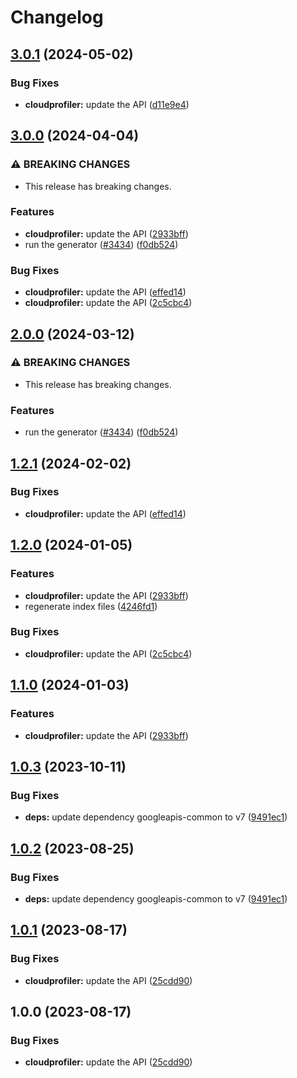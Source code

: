 # Changelog

## [3.0.1](https://github.com/googleapis/google-api-nodejs-client/compare/cloudprofiler-v3.0.0...cloudprofiler-v3.0.1) (2024-05-02)


### Bug Fixes

* **cloudprofiler:** update the API ([d11e9e4](https://github.com/googleapis/google-api-nodejs-client/commit/d11e9e41137ae8d062bd4ed084a350b0bde8d3c0))

## [3.0.0](https://github.com/googleapis/google-api-nodejs-client/compare/cloudprofiler-v2.0.0...cloudprofiler-v3.0.0) (2024-04-04)


### ⚠ BREAKING CHANGES

* This release has breaking changes.

### Features

* **cloudprofiler:** update the API ([2933bff](https://github.com/googleapis/google-api-nodejs-client/commit/2933bff415c872da86b92b6c128a968530c6bfac))
* run the generator ([#3434](https://github.com/googleapis/google-api-nodejs-client/issues/3434)) ([f0db524](https://github.com/googleapis/google-api-nodejs-client/commit/f0db524bb26f05cea3dec4c0ed66b496399e3857))


### Bug Fixes

* **cloudprofiler:** update the API ([effed14](https://github.com/googleapis/google-api-nodejs-client/commit/effed14dee1c444e50eb09f16ea26deed0db1bf8))
* **cloudprofiler:** update the API ([2c5cbc4](https://github.com/googleapis/google-api-nodejs-client/commit/2c5cbc4299ab26894388427dbcd837e48f05a43b))

## [2.0.0](https://github.com/googleapis/google-api-nodejs-client/compare/cloudprofiler-v1.2.1...cloudprofiler-v2.0.0) (2024-03-12)


### ⚠ BREAKING CHANGES

* This release has breaking changes.

### Features

* run the generator ([#3434](https://github.com/googleapis/google-api-nodejs-client/issues/3434)) ([f0db524](https://github.com/googleapis/google-api-nodejs-client/commit/f0db524bb26f05cea3dec4c0ed66b496399e3857))

## [1.2.1](https://github.com/googleapis/google-api-nodejs-client/compare/cloudprofiler-v1.2.0...cloudprofiler-v1.2.1) (2024-02-02)


### Bug Fixes

* **cloudprofiler:** update the API ([effed14](https://github.com/googleapis/google-api-nodejs-client/commit/effed14dee1c444e50eb09f16ea26deed0db1bf8))

## [1.2.0](https://github.com/googleapis/google-api-nodejs-client/compare/cloudprofiler-v1.1.0...cloudprofiler-v1.2.0) (2024-01-05)


### Features

* **cloudprofiler:** update the API ([2933bff](https://github.com/googleapis/google-api-nodejs-client/commit/2933bff415c872da86b92b6c128a968530c6bfac))
* regenerate index files ([4246fd1](https://github.com/googleapis/google-api-nodejs-client/commit/4246fd1c6484dac0d636d48a2dfcbfcbb2668702))


### Bug Fixes

* **cloudprofiler:** update the API ([2c5cbc4](https://github.com/googleapis/google-api-nodejs-client/commit/2c5cbc4299ab26894388427dbcd837e48f05a43b))

## [1.1.0](https://github.com/googleapis/google-api-nodejs-client/compare/cloudprofiler-v1.0.3...cloudprofiler-v1.1.0) (2024-01-03)


### Features

* **cloudprofiler:** update the API ([2933bff](https://github.com/googleapis/google-api-nodejs-client/commit/2933bff415c872da86b92b6c128a968530c6bfac))

## [1.0.3](https://github.com/googleapis/google-api-nodejs-client/compare/cloudprofiler-v1.0.2...cloudprofiler-v1.0.3) (2023-10-11)


### Bug Fixes

* **deps:** update dependency googleapis-common to v7 ([9491ec1](https://github.com/googleapis/google-api-nodejs-client/commit/9491ec1cdc3c413e7d73edcfcd59cf5c28a7c855))

## [1.0.2](https://github.com/googleapis/google-api-nodejs-client/compare/cloudprofiler-v1.0.1...cloudprofiler-v1.0.2) (2023-08-25)


### Bug Fixes

* **deps:** update dependency googleapis-common to v7 ([9491ec1](https://github.com/googleapis/google-api-nodejs-client/commit/9491ec1cdc3c413e7d73edcfcd59cf5c28a7c855))

## [1.0.1](https://github.com/googleapis/google-api-nodejs-client/compare/cloudprofiler-v1.0.0...cloudprofiler-v1.0.1) (2023-08-17)


### Bug Fixes

* **cloudprofiler:** update the API ([25cdd90](https://github.com/googleapis/google-api-nodejs-client/commit/25cdd90c330ccdf92ec23a9f5323bfd7c166b952))

## 1.0.0 (2023-08-17)


### Bug Fixes

* **cloudprofiler:** update the API ([25cdd90](https://github.com/googleapis/google-api-nodejs-client/commit/25cdd90c330ccdf92ec23a9f5323bfd7c166b952))
